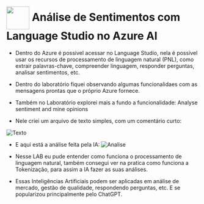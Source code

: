 <h1>
     <img align="center" width="60px" src="https://hermes.dio.me/lab_projects/badges/dc92e499-6ec6-4c82-af3f-00c40538ca80.png">
    <span> 
Análise de Sentimentos com Language Studio no Azure AI </span>
</h1>

- Dentro do Azure é possivel acessar no Language Studio, nela é possivel usar os recursos de processamento de linguagem natural (PNL), como extrair palavras-chave, compreender linguagem, responder perguntas, analisar sentimentos, etc. 

- Dentro do laboratório fiquei observando algumas funcionalidaes com as mensagens prontas que o próprio Azure fornece. 

- Também no Laboratório explorei mais a fundo a funcionalidade: Analyse sentiment and mine opinions

- Nele criei um arquivo de texto simples, com um comentário curto:

![Texto](https://github.com/FernandaMancini/Estudos-DIO/assets/108295414/8d202eb5-9292-44fb-bbe3-a1b20aede949)

- E aqui está a análise feita pela IA:
![Analise](https://github.com/FernandaMancini/Estudos-DIO/assets/108295414/6c8f3574-0019-43e9-83f9-96b036e112c0)

- Nesse LAB eu pude entender como funciona o processamento de linguagem natural, também consegui ver na pratica como funciona a Tokenização, para assim a IA fazer as suas análises.
- Essas Inteligências Artificiais podem ser aplicadas em análise de mercado, gestão de qualidade, respondendo perguntas, etc. E se popularizou principalmente pelo ChatGPT. 
